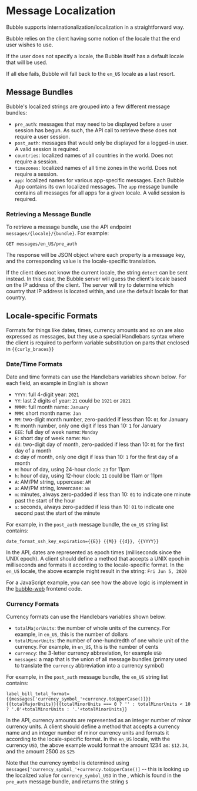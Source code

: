 # Message Localization

Bubble supports internationalization/localization in a straightforward way.

Bubble relies on the client having some notion of the locale that the end user wishes to use.

If the user does not specify a locale, the Bubble itself has a default locale that will be used.

If all else fails, Bubble will fall back to the `en_US` locale as a last resort.

## Message Bundles

Bubble's localized strings are grouped into a few different message bundles:

  * `pre_auth`: messages that may need to be displayed before a user session has begun. As such, the API call to retrieve these does not require a user session.
  * `post_auth`: messages that would only be displayed for a logged-in user. A valid session is required.
  * `countries`: localized names of all countries in the world. Does not require a session.
  * `timezones`: localized names of all time zones in the world. Does not require a session.
  * `app`: localized names for various app-specific messages. Each Bubble App contains its own localized messages. The `app` message bundle contains all messages for all apps for a given locale. A valid session is required.

### Retrieving a Message Bundle
To retrieve a message bundle, use the API endpoint `messages/{locale}/{bundle}`. For example:

    GET messages/en_US/pre_auth

The response will be JSON object where each property is a message key, and the corresponding value is the locale-specific translation.

If the client does not know the current locale, the string `detect` can be sent instead. In this case, the Bubble server
will guess the client's locale based on the IP address of the client. The server will try to determine which country that IP address is located within,
and use the default locale for that country.

## Locale-specific Formats
Formats for things like dates, times, currency amounts and so on are also expressed as messages, but they use a special
Handlebars syntax where the client is required to perform variable substitution on parts that enclosed in `{{curly_braces}}`

### Date/Time Formats
Date and time formats can use the Handlebars variables shown below. For each field, an example in English is shown

  * `YYYY`: full 4-digit year: `2021`
  * `YY`: last 2 digits of year: `21` could be `1921` or `2021`
  * `MMMM`: full month name: `January`
  * `MMM`: short month name: `Jan`
  * `MM`: two-digit month number, zero-padded if less than 10: `01` for January
  * `M`: month number, only one digit if less than 10: `1` for January
  * `EEE`: full day of week name: `Monday`
  * `E`: short day of week name: `Mon`
  * `dd`: two-digit day of month, zero-padded if less than 10: `01` for the first day of a month
  * `d`: day of month, only one digit if less than 10: `1` for the first day of a month
  * `H`: hour of day, using 24-hour clock: `23` for 11pm
  * `h`: hour of day, using 12-hour clock: `11` could be 11am or 11pm
  * `A`: AM/PM string, uppercase: `AM`
  * `a`: AM/PM string, lowercase: `am`
  * `m`: minutes, always zero-padded if less than 10: `01` to indicate one minute past the start of the hour
  * `s`: seconds, always zero-padded if less than 10: `01` to indicate one second past the start of the minute

For example, in the `post_auth` message bundle, the `en_US` string list contains:

    date_format_ssh_key_expiration={{E}} {{M}} {{d}}, {{YYYY}}

In the API, dates are represented as epoch times (milliseconds since the UNIX epoch).
A client should define a method that accepts a UNIX epoch in milliseconds and formats it according to the locale-specific format.
In the `en_US` locale, the above example might result in the string: `Fri Jun 5, 2020`

For a JavaScript example, you can see how the above logic is implement in the [bubble-web](https://git.bubblev.org/bubblev/bubble-web/src/branch/master/src/_store/index.js#L72) frontend code.
    
### Currency Formats
Currency formats can use the Handlebars variables shown below.

  * `totalMajorUnits`: the number of whole units of the currency. For example, in `en_US`, this is the number of dollars
  * `totalMinorUnits`: the number of one-hundredth of one whole unit of the currency. For example, in `en_US`, this is the number of cents
  * `currency`: the 3-letter currency abbreviation, for example `USD`
  * `messages`: a map that is the union of all message bundles (primary used to translate the `currency` abbreviation into a currency symbol)

For example, in the `post_auth` message bundle, the `en_US` string list contains:

    label_bill_total_format={{messages['currency_symbol_'+currency.toUpperCase()]}}{{totalMajorUnits}}{{totalMinorUnits === 0 ? '' : totalMinorUnits < 10 ? '.0'+totalMinorUnits : '.'+totalMinorUnits}}

In the API, currency amounts are represented as an integer number of minor currency units.
A client should define a method that accepts a currency name and an integer number of minor currency units and formats it according to the locale-specific format.
In the `en_US` locale, with the currency `USD`, the above example would format the amount 1234 as: `$12.34`, and the amount 2500 as `$25` 

Note that the currency symbol is determined using `messages['currency_symbol_'+currency.toUpperCase()]` -- this is
looking up the localized value for `currency_symbol_USD` in the , which is found in the `pre_auth` message bundle, and returns the string `$`
